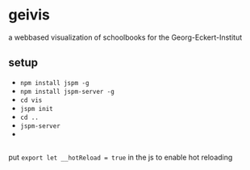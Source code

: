 # geivis

a webbased visualization of schoolbooks for the Georg-Eckert-Institut

## setup

- `npm install jspm -g`
- `npm install jspm-server -g`
- `cd vis`
- `jspm init`
- `cd ..`
- `jspm-server`
- 

##

put `export let __hotReload = true` in the js to enable hot reloading
